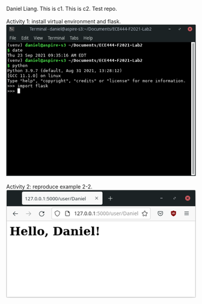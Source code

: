 Daniel Liang. This is c1. This is c2. Test repo.
<br/>
<br/>
Activity 1: install virtual environment and flask.
<br/>
![alt text](screenshots/Activity1.png?raw=true)
<br/>
<br/>
Activity 2: reproduce example 2-2. 
<br/>
![alt text](screenshots/Activity2.png?raw=true)
